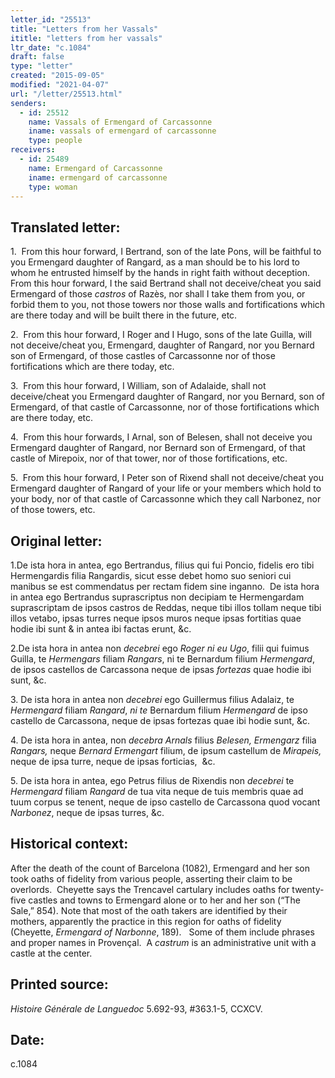 ```yaml
---
letter_id: "25513"
title: "Letters from her Vassals"
ititle: "letters from her vassals"
ltr_date: "c.1084"
draft: false
type: "letter"
created: "2015-09-05"
modified: "2021-04-07"
url: "/letter/25513.html"
senders:
  - id: 25512
    name: Vassals of Ermengard of Carcassonne
    iname: vassals of ermengard of carcassonne
    type: people
receivers:
  - id: 25489
    name: Ermengard of Carcassonne
    iname: ermengard of carcassonne
    type: woman
---
```

<h2> Translated letter:</h2><p>1.&nbsp; From this hour forward, I Bertrand, son of the late Pons, will be faithful to you Ermengard daughter of Rangard, as a man should be to his lord to whom he entrusted himself by the hands in right faith without deception.&nbsp; From this hour forward, I the said Bertrand shall not deceive/cheat you said Ermengard of those <em>castros</em> of Razès, nor shall I take them from you, or forbid them to you, not those towers nor those walls and fortifications which are there today and will be built there in the future, etc.</p><p>2.&nbsp; From this hour forward, I Roger and I Hugo, sons of the late Guilla, will not deceive/cheat you, Ermengard, daughter of Rangard, nor you Bernard son of Ermengard, of those castles of Carcassonne nor of those fortifications which are there today, etc.</p><p>3.&nbsp; From this hour forward, I William, son of Adalaide, shall not deceive/cheat you Ermengard daughter of Rangard, nor you Bernard, son of Ermengard, of that castle of Carcassonne, nor of those fortifications which are there today, etc.</p><p>4.&nbsp; From this hour forwards, I Arnal, son of Belesen, shall not deceive you Ermengard daughter of Rangard, nor Bernard son of Ermengard, of that castle of Mirepoix, nor of that tower, nor of those fortifications, etc.</p><p>5.&nbsp; From this hour forward, I Peter son of Rixend shall not deceive/cheat you Ermengard daughter of Rangard of your life or your members which hold to your body, nor of that castle of Carcassonne which they call Narbonez, nor of those towers, etc.</p><h2 class="mt-4"> Original letter:</h2><p>1.De ista hora in antea, ego Bertrandus, filius qui fui Poncio, fidelis ero tibi Hermengardis filia Rangardis, sicut esse debet homo suo seniori cui manibus se est commendatus per rectam fidem sine inganno.&nbsp; De ista hora in antea ego Bertrandus suprascriptus non decipiam te Hermengardam suprascriptam de ipsos castros de Reddas, neque tibi illos tollam neque tibi illos vetabo, ipsas turres neque ipsos muros neque ipsas fortitias quae hodie ibi sunt &amp; in antea ibi factas erunt, &amp;c.</p><p>2.De ista hora in antea non <i>decebrei</i> ego <i>Roger ni eu Ugo</i>, filii qui fuimus Guilla, te <i>Hermengars</i> filiam <i>Rangars</i>, ni te Bernardum filium <i>Hermengard</i>, de ipsos castellos de Carcassona neque de ipsas <i>fortezas </i>quae hodie ibi sunt, &amp;c.</p><p>3. De ista hora in antea non <i>decebrei</i> ego Guillermus filius Adalaiz, te <i>Hermengard </i>filiam <i>Rangard</i>, <i>ni te</i> Bernardum filium <i>Hermengard </i>de ipso castello de Carcassona, neque de ipsas fortezas quae ibi hodie sunt, &amp;c.</p><p>4. De ista hora in antea, non <i>decebra Arnals </i>filius<i> Belesen, Ermengarz </i>filia<i> Rangars, </i>neque<i> Bernard Ermengart </i>filium, de ipsum castellum de <i>Mirapeis, </i>neque de ipsa turre, neque de ipsas forticias,&nbsp; &amp;c.</p><p>5. De ista hora in antea, ego Petrus filius de Rixendis non <i>decebrei </i>te<i> Hermengard </i>filiam<i> Rangard </i>de tua vita neque de tuis membris quae ad tuum corpus se tenent, neque de ipso castello de Carcassona quod vocant <i>Narbonez</i>, neque de ipsas turres, &amp;c.</p><h2 class="mt-4"> Historical context:</h2><p>After the death of the count of Barcelona (1082), Ermengard and her son took oaths of fidelity from various people, asserting their claim to be overlords.&nbsp; Cheyette says the Trencavel cartulary includes oaths for twenty-five castles and towns to Ermengard alone or to her and her son (“The Sale,” 854). Note that most of the oath takers are identified by their mothers, apparently the practice in this region for oaths of fidelity (Cheyette, <i>Ermengard of Narbonne</i>, 189).&nbsp;&nbsp; Some of them include phrases and proper names in Provençal.&nbsp;&nbsp;<span>A&nbsp;</span><em>castrum</em><span>&nbsp;is an administrative unit with a castle at the center.</span></p><h2 class="mt-4"> Printed source:</h2><p><i>Histoire Générale de Languedoc</i> 5.692-93, #363.1-5, CCXCV.&nbsp;&nbsp;</p><h2 class="mt-4"> Date:</h2>c.1084